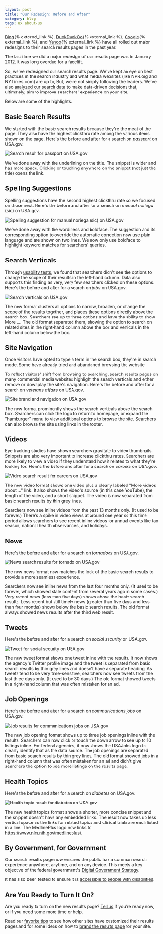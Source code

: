 ```yaml
---
layout: post
title: "Our Redesign: Before and After"
category: blog
tags: ux about-us
---
```


[Bing](http://techcrunch.com/2013/09/17/bing-reveals-its-redesign-and-latest-improvements/){% external_link %}, [DuckDuckGo](http://techcrunch.com/2014/05/20/privacy-focused-search-engine-duckduckgo-gets-a-new-look-smarter-search-with-instant-answers/){% external_link %}, [Google](http://www.fastcodesign.com/3027704/how-googles-redesigned-search-results-augur-a-more-beautiful-web){% external_link %}, and [Yahoo](http://mashable.com/2013/06/05/yahoo-redesigns-its-search-page/){% external_link %} have all rolled out major redesigns to their search results pages in the past year.

The last time we did a major redesign of our results page was in January 2012. It was long overdue for a facelift.

So, we've redesigned our search results page. We've kept an eye on best practices in the search industry and what media websites (like NPR.org and NYTimes.com) are up to, But, we're not simply following the leaders. We've also [analyzed our search data](http://www.digitalgov.gov/2014/05/07/analyzing-search-data-in-real-time-to-drive-decisions/) to make data-driven decisions that, ultimately, aim to improve searchers' experience on your site.

Below are some of the highlights.

## Basic Search Results

We started with the basic search results because they're the meat of the page. They also have the highest clickthru rate among the various items shown on the page. Here's the before and after for a search on *passport* on USA.gov.

![Search result for passport on USA.gov](http://f22818b4dfc10241d8a3-f1564c64756a8cfee25b6b19953b1d23.r31.cf2.rackcdn.com//redesign-search-result.png "Search result for passport on USA.gov")

We've done away with the underlining on the title. The snippet is wider and has more space. Clicking or touching anywhere on the snippet (not just the title) opens the link.

## Spelling Suggestions

Spelling suggestions have the second highest clickthru rate so we focused on those next. Here's the before and after for a search on *manual noriega* (sic) on USA.gov.

![Spelling suggestion for manual noriega (sic) on USA.gov](http://f22818b4dfc10241d8a3-f1564c64756a8cfee25b6b19953b1d23.r31.cf2.rackcdn.com//redesign-spelling.png "Spelling suggestion for manual noriega (sic) on USA.gov")

We've done away with the wordiness and boldface. The suggestion and its corresponding option to override the automatic correction now use plain language and are shown on two lines. We now only use boldface to highlight keyword matches for searchers' queries.

## Search Verticals

Through [usability tests](http://www.digitalgov.gov/resources/digitalgov-user-experience-program/digitalgov-user-experience-program-test-support/), we found that searchers didn't see the options to change the scope of their results in the left-hand column. Data also supports this finding as very, very few searchers clicked on these options. Here's the before and after for a search on *jobs* on USA.gov.

![Search verticals on USA.gov](http://f22818b4dfc10241d8a3-f1564c64756a8cfee25b6b19953b1d23.r31.cf2.rackcdn.com//redesign-verticals.png "Search verticals on USA.gov")

The new format clusters all options to narrow, broaden, or change the scope of the results together, and places these options directly above the search box. Searchers see up to three options and have the ability to show More &hellip;. The old format separated them, showing the option to search on related sites in the right-hand column above the box and verticals in the left-hand column below the box.

## Site Navigation

Once visitors have opted to type a term in the search box, they're in search mode. Some have already tried and abandoned browsing the website. 

To reflect visitors' shift from browsing to searching, search results pages on many commercial media websites highlight the search verticals and either remove or downplay the site's navigation. Here's the before and after for a search on *veterans affairs* on USA.gov.

![Site brand and navigation on USA.gov](http://f22818b4dfc10241d8a3-f1564c64756a8cfee25b6b19953b1d23.r31.cf2.rackcdn.com//redesign-navigation.png "Site brand and navigation on USA.gov")

The new format prominently shows the search verticals above the search box. Searchers can click the logo to return to homepage, or expand the "hamburger" menu to view additional options to browse the site. Searchers can also browse the site using links in the footer.

## Videos

Eye tracking studies have shown searchers gravitate to video thumbnails. Snippets are also very important to increase clickthru rates. Searchers are more likely to view a video if they understand how it relates to what they're looking for. Here's the before and after for a search on *careers* on USA.gov.

![Video search result for careers on USA.gov](http://f22818b4dfc10241d8a3-f1564c64756a8cfee25b6b19953b1d23.r31.cf2.rackcdn.com//redesign-video.png "Video search result for careers on USA.gov")

The new video format shows one video plus a clearly labeled "More videos about ..." link. It also shows the video's source (in this case YouTube), the length of the video, and a short snippet. The video is now separated from basic search results by thin grey lines. 

Searchers now see inline videos from the past 13 months only. (It used to be forever.) There's a spike in video views at around one year so this time period allows searchers to see recent inline videos for annual events like tax season, national health observances, and holidays.

## News

Here's the before and after for a search on *tornadoes* on USA.gov.

![News search results for tornado on USA.gov](http://f22818b4dfc10241d8a3-f1564c64756a8cfee25b6b19953b1d23.r31.cf2.rackcdn.com//redesign-news.png "News search results for tornado on USA.gov")

The new news format now matches the look of the basic search results to provide a more seamless experience.

Searchers now see inline news from the last four months only. (It used to be forever, which showed stale content from several years ago in some cases.) Very recent news (less than five days) shows above the basic search results. Less recent but still timely news (greater than five days and less than four months) shows below the basic search results. The old format always showed news results after the third web result.

## Tweets

Here's the before and after for a search on *social security* on USA.gov.

![Tweet for social security on USA.gov](http://f22818b4dfc10241d8a3-f1564c64756a8cfee25b6b19953b1d23.r31.cf2.rackcdn.com//redesign-tweet.png "Tweet for social security on USA.gov")

The new tweet format shows one tweet inline with the results. It now shows the agency's Twitter profile image and the tweet is separated from basic search results by thin grey lines and doesn't have a separate heading. As tweets tend to be very time-sensitive, searchers now see tweets from the last three days only. (It used to be 30 days.) The old format showed tweets in a right-hand column that was often mistaken for an ad.

## Job Openings

Here's the before and after for a search on *communications jobs* on USA.gov.

![Job results for communications jobs on USA.gov](http://f22818b4dfc10241d8a3-f1564c64756a8cfee25b6b19953b1d23.r31.cf2.rackcdn.com//redesign-jobs.png "Job results for communications jobs on USA.gov")

The new job opening format shows up to three job openings inline with the results. Searchers can now click or touch the down arrow to see up to 10 listings inline. For federal agencies, it now shows the USAJobs logo to clearly identify that as the data source. The job openings are separated from basic search results by thin grey lines. The old format showed jobs in a right-hand column that was often mistaken for an ad and didn't give searchers the option to see more listings on the results page.

## Health Topics

Here's the before and after for a search on *diabetes* on USA.gov.

![Health topic result for diabetes on USA.gov](http://f22818b4dfc10241d8a3-f1564c64756a8cfee25b6b19953b1d23.r31.cf2.rackcdn.com//redesign-health-govbox.png "Health topic result for diabetes on USA.gov")

The new health topics format shows a shorter, more concise snippet and the snippet doesn't have any embedded links. The result now takes up less vertical space as the links for related topics and clinical trials are each listed in a line. The MedlinePlus logo now links to <https://www.nlm.nih.gov/medlineplus/>.

## By Government, for Government

Our search results page now ensures the public has a common search experience anywhere, anytime, and on any device. This meets a key objective of the federal government's [Digital Government Strategy](https://www.whitehouse.gov/sites/default/files/omb/egov/digital-government/digital-government.html).

It has also been tested to ensure it is [accessible to people with disabilities](https://www.section508.gov/).

## Are You Ready to Turn It On?

Are you ready to turn on the new results page? [Tell us](mailto:search@support.digitalgov.gov) if you're ready now, or if you need some more time or help. 

Read our [favorite tips](/blog/serp-redesign-tips.html) to see how other sites have customized their results pages and for some ideas on how to [brand the results page](/manual/brand.html) for your site.